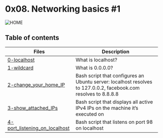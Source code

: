 # 0x08. Networking basics #1

![HOME](https://s3.amazonaws.com/intranet-projects-files/holbertonschool-sysadmin_devops/285/s7kpNYq.png "localhost")
## Table of contents
Files | Description
----- | -----------
[0-localhost](./0-localhost) | What is localhost?
[1-wildcard](./1-wildcard) | What is 0.0.0.0?
[2-change_your_home_IP](./2-change_your_home_IP) | Bash script that configures an Ubuntu server: localhost resolves to 127.0.0.2, facebook.com resolves to 8.8.8.8
[3-show_attached_IPs](./3-show_attached_IPs) | Bash script that displays all active IPv4 IPs on the machine it’s executed on
[4-port_listening_on_localhost](./4-port_listening_on_localhost) | Bash script that listens on port 98 on localhost

